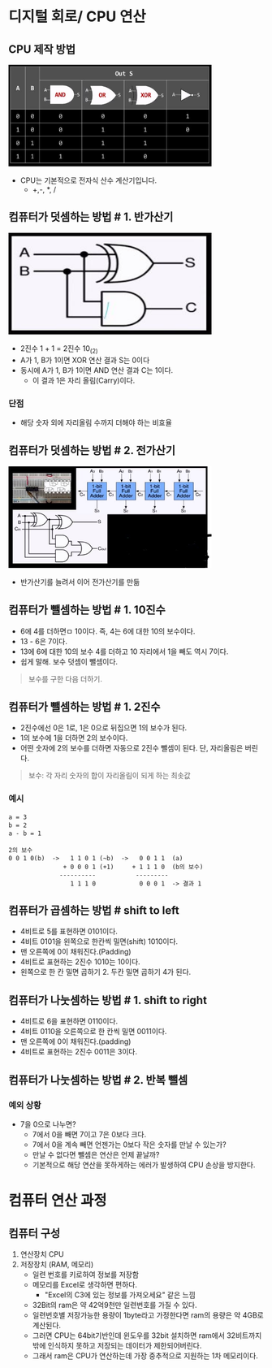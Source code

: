 # 디지털 회로/ CPU 연산


## CPU 제작 방법

<img src = './img/digital_curcuit.jpg' height = 200, width = 400>

- CPU는 기본적으로 전자식 산수 계산기입니다.
    - +,-, *, /

## 컴퓨터가 덧셈하는 방법 # 1. 반가산기

<img src = './img/calculator1.jpg' height = 200, width = 400>

- 2진수 1 + 1 = 2진수 10<sub>(2)
- A가 1, B가 1이면 XOR 연산 결과 S는 0이다
- 동시에 A가 1, B가 1이면 AND 연산 결과 C는 1이다.
    - 이 결과 1은 자리 올림(Carry)이다.

### 단점

- 해당 숫자 외에 자리올림 수까지 더해야 하는 비효율

## 컴퓨터가 덧셈하는 방법 # 2. 전가산기

<img src = './img/calculator2.jpg' height = 200, width = 400>

- 반가산기를 늘려서 이어 전가산기를 만듦

## 컴퓨터가 뺄셈하는 방법 # 1. 10진수

- 6에 4를 더하면ㅁ 10이다. 즉, 4는 6에 대한 10의 보수이다.
- 13 - 6은 7이다.
- 13에 6에 대한 10의 보수 4를 더하고 10 자리에서 1을 빼도 역시 7이다.
- 쉽게 말해. 보수 덧셈이 뺄셈이다.

> 보수를 구한 다음 더하기.

## 컴퓨터가 뺄셈하는 방법 # 1. 2진수

- 2진수에선 0은 1로, 1은 0으로 뒤집으면 1의 보수가 된다.
- 1의 보수에 1을 더하면 2의 보수이다.
- 어떤 숫자에 2의 보수를 더하면 자동으로 2진수 뺄셈이 된다. 단, 자리올림은 버린다.

> 보수: 각 자리 숫자의 합이 자리올림이 되게 하는 최솟값

### 예시

```
a = 3
b = 2
a - b = 1

2의 보수
0 0 1 0(b)  ->   1 1 0 1 (~b)  ->   0 0 1 1  (a)
               + 0 0 0 1 (+1)     + 1 1 1 0  (b의 보수)
			  ----------           ---------
                 1 1 1 0            0 0 0 1  -> 결과 1
```

## 컴퓨터가 곱셈하는 방법 # shift to left

- 4비트로 5를 표현하면 0101이다.
- 4비트 0101을 왼쪽으로 한칸씩 밀면(shift) 1010이다.
- 맨 오른쪽에 0이 채워진다.(Padding)
- 4비트로 표현하는 2진수 1010는 10이다.
- 왼쪽으로 한 칸 밀면 곱하기 2. 두칸 밀면 곱하기 4가 된다.

## 컴퓨터가 나눗셈하는 방법 # 1. shift to right

- 4비트로 6을 표현하면 0110이다.
- 4비트 0110을 오른쪽으로 한 칸씩 밀면 0011이다.
- 맨 오른쪽에 0이 채워진다.(padding)
- 4비트로 표현하는 2진수 0011은 3이다.

## 컴퓨터가 나눗셈하는 방법 # 2. 반복 뺄셈

### 예외 상황

- 7을 0으로 나누면?
    - 7에서 0을 빼면 7이고 7은 0보다 크다.
    - 7에서 0을 계속 빼면 언젠가는 0보다 작은 숫자를 만날 수 있는가?
    - 만날 수 없다면 뺄셈은 연산은 언제 끝날까?
    - 기본적으로 해당 연산을 못하게하는 에러가 발생하여 CPU 손상을 방지한다.

# 컴퓨터 연산 과정

## 컴퓨터 구성

1. 연산장치 CPU
2. 저장장치 (RAM, 메모리)
    - 일련 번호를 키로하여 정보를 저장함
    - 메모리를 Excel로 생각하면 편하다.
        - "Excel의 C3에 있는 정보를 가져오세요" 같은 느낌
    - 32Bit의 ram은 약 42억9천만 일련번호를 가질 수 있다.
    - 일련번호별 저장가능한 용량이 1byte라고 가정한다면 ram의 용량은 약 4GB로 계산된다.
    - 그러면 CPU는 64bit기반인데 윈도우를 32bit 설치하면 ram에서 32비트까지 밖에 인식하지 못하고 저장되는 데이터가 제한되어버린다.
    - 그래서 ram은 CPU가 연산하는데 가장 중추적으로 지원하는 1차 메모리이다.


